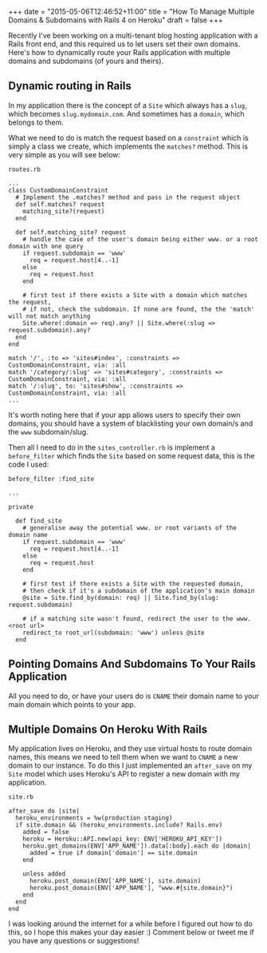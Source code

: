 +++
date = "2015-05-06T12:46:52+11:00"
title = "How To Manage Multiple Domains & Subdomains with Rails 4 on Heroku"
draft = false
+++

<p><p>Recently I've been working on a multi-tenant blog hosting application with a Rails front end, and this required us to let users set their own domains. Here's how to dynamically route your Rails application with multiple domains and subdomains (of yours and theirs).</p>

<h2 id="dynamicroutinginrails">Dynamic routing in Rails</h2>

<p>In my application there is the concept of a <code>Site</code> which always has a <code>slug</code>, which becomes <code>slug.mydomain.com</code>. And sometimes has a <code>domain</code>, which belongs to them.</p>

<p>What we need to do is match the request based on a <code>constraint</code> which is simply a class we create, which implements the <code>matches?</code> method. This is very simple as you will see below:</p>

<p><code>routes.rb</code></p>

<pre><code>...
class CustomDomainConstraint  
  # Implement the .matches? method and pass in the request object
  def self.matches? request
    matching_site?(request)
  end

  def self.matching_site? request
    # handle the case of the user's domain being either www. or a root domain with one query
    if request.subdomain == 'www'
      req = request.host[4..-1]
    else
      req = request.host
    end

    # first test if there exists a Site with a domain which matches the request,
    # if not, check the subdomain. If none are found, the the 'match' will not match anything
    Site.where(:domain =&gt; req).any? || Site.where(:slug =&gt; request.subdomain).any?
  end
end

match '/', :to =&gt; 'sites#index', :constraints =&gt; CustomDomainConstraint, via: :all  
match '/category/:slug' =&gt; 'sites#category', :constraints =&gt; CustomDomainConstraint, via: :all  
match '/:slug', to: 'sites#show', :constraints =&gt; CustomDomainConstraint, via: :all  
...
</code></pre>

<p>It's worth noting here that if your app allows users to specify their own domains, you should have a system of blacklisting your own domain/s and the <code>www</code> subdomain/slug.</p>

<p>Then all I need to do in the <code>sites_controller.rb</code> is implement a <code>before_filter</code> which finds the <code>Site</code> based on some request data, this is the code I used:</p>

<pre><code>before_filter :find_site

...

private

  def find_site
    # generalise away the potential www. or root variants of the domain name
    if request.subdomain == 'www'
      req = request.host[4..-1]
    else
      req = request.host
    end

    # first test if there exists a Site with the requested domain,
    # then check if it's a subdomain of the application's main domain
    @site = Site.find_by(domain: req) || Site.find_by(slug: request.subdomain)

    # if a matching site wasn't found, redirect the user to the www.&lt;root url&gt;
    redirect_to root_url(subdomain: 'www') unless @site
  end
</code></pre>

<h2 id="pointingdomainsandsubdomainstoyourrailsapplication">Pointing Domains And Subdomains To Your Rails Application</h2>

<p>All you need to do, or have your users do is <code>CNAME</code> their domain name to your main domain which points to your app.</p>

<h2 id="multipledomainsonherokuwithrails">Multiple Domains On Heroku With Rails</h2>

<p>My application lives on Heroku, and they use virtual hosts to route domain names, this means we need to tell them when we want to <code>CNAME</code> a new domain to our instance.  To do this I just implemented an <code>after_save</code> on my <code>Site</code> model which uses Heroku's API to register a new domain with my application.</p>

<p><code>site.rb</code></p>

<pre><code>after_save do |site|  
  heroku_environments = %w(production staging)
  if site.domain &amp;&amp; (heroku_environments.include? Rails.env)
    added = false
    heroku = Heroku::API.new(api_key: ENV['HEROKU_API_KEY'])
    heroku.get_domains(ENV['APP_NAME']).data[:body].each do |domain|
      added = true if domain['domain'] == site.domain
    end

    unless added
      heroku.post_domain(ENV['APP_NAME'], site.domain)
      heroku.post_domain(ENV['APP_NAME'], "www.#{site.domain}")
    end
  end
end  
</code></pre>

<p>I was looking around the internet for a while before I figured out how to do this, so I hope this makes your day easier :) Comment below or tweet me if you have any questions or suggestions!</p></p>
